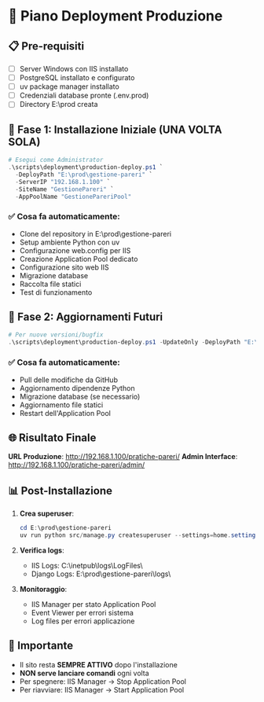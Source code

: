 # 🚀 Piano Deployment Produzione

## 📋 Pre-requisiti
- [ ] Server Windows con IIS installato
- [ ] PostgreSQL installato e configurato
- [ ] uv package manager installato
- [ ] Credenziali database pronte (.env.prod)
- [ ] Directory E:\prod creata

## 🎯 Fase 1: Installazione Iniziale (UNA VOLTA SOLA)

```powershell
# Esegui come Administrator
.\scripts\deployment\production-deploy.ps1 `
  -DeployPath "E:\prod\gestione-pareri" `
  -ServerIP "192.168.1.100" `
  -SiteName "GestionePareri" `
  -AppPoolName "GestionePareriPool"
```

### ✅ Cosa fa automaticamente:
- Clone del repository in E:\prod\gestione-pareri
- Setup ambiente Python con uv
- Configurazione web.config per IIS
- Creazione Application Pool dedicato
- Configurazione sito web IIS
- Migrazione database
- Raccolta file statici
- Test di funzionamento

## 🔄 Fase 2: Aggiornamenti Futuri

```powershell
# Per nuove versioni/bugfix
.\scripts\deployment\production-deploy.ps1 -UpdateOnly -DeployPath "E:\prod\gestione-pareri"
```

### ✅ Cosa fa automaticamente:
- Pull delle modifiche da GitHub
- Aggiornamento dipendenze Python
- Migrazione database (se necessario)
- Aggiornamento file statici
- Restart dell'Application Pool

## 🌐 Risultato Finale

**URL Produzione**: http://192.168.1.100/pratiche-pareri/
**Admin Interface**: http://192.168.1.100/pratiche-pareri/admin/

## 📊 Post-Installazione

1. **Crea superuser**:
   ```powershell
   cd E:\prod\gestione-pareri
   uv run python src/manage.py createsuperuser --settings=home.settings.prod
   ```

2. **Verifica logs**:
   - IIS Logs: C:\inetpub\logs\LogFiles\
   - Django Logs: E:\prod\gestione-pareri\logs\

3. **Monitoraggio**:
   - IIS Manager per stato Application Pool
   - Event Viewer per errori sistema
   - Log files per errori applicazione

## 🚨 Importante
- Il sito resta **SEMPRE ATTIVO** dopo l'installazione
- **NON serve lanciare comandi** ogni volta
- Per spegnere: IIS Manager → Stop Application Pool
- Per riavviare: IIS Manager → Start Application Pool

